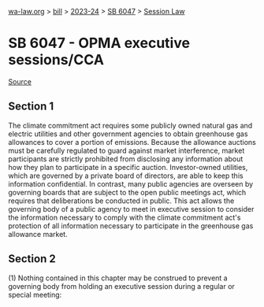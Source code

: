 [wa-law.org](/) > [bill](/bill/) > [2023-24](/bill/2023-24/) > [SB 6047](/bill/2023-24/sb/6047/) > [Session Law](/bill/2023-24/sb/6047/S.SL/)

# SB 6047 - OPMA executive sessions/CCA

[Source](http://lawfilesext.leg.wa.gov/biennium/2023-24/Pdf/Bills/Session%20Laws/Senate/6047-S.SL.pdf)

## Section 1
The climate commitment act requires some publicly owned natural gas and electric utilities and other government agencies to obtain greenhouse gas allowances to cover a portion of emissions. Because the allowance auctions must be carefully regulated to guard against market interference, market participants are strictly prohibited from disclosing any information about how they plan to participate in a specific auction. Investor-owned utilities, which are governed by a private board of directors, are able to keep this information confidential. In contrast, many public agencies are overseen by governing boards that are subject to the open public meetings act, which requires that deliberations be conducted in public. This act allows the governing body of a public agency to meet in executive session to consider the information necessary to comply with the climate commitment act's protection of all information necessary to participate in the greenhouse gas allowance market.

## Section 2
(1) Nothing contained in this chapter may be construed to prevent a governing body from holding an executive session during a regular or special meeting:
